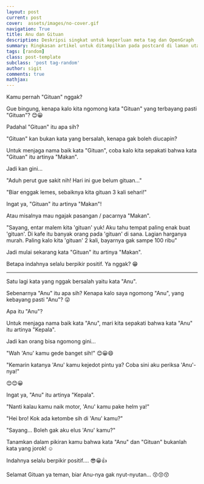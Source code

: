 ```yaml
---
layout: post
current: post
cover:  assets/images/no-cover.gif
navigation: True
title: Anu dan Gituan
description: Deskripsi singkat untuk keperluan meta tag dan OpenGraph
summary: Ringkasan artikel untuk ditampilkan pada postcard di laman utama, topik, dan artikel terkait.
tags: [random]
class: post-template
subclass: 'post tag-random'
author: sigit
comments: true
mathjax:
---
```


Kamu pernah "Gituan" nggak?
  
Gue bingung, kenapa kalo kita ngomong kata "Gituan" yang terbayang pasti "Gituan"? 😊😀

Padahal "Gituan" itu apa sih?

"Gituan" kan bukan kata yang bersalah, kenapa gak boleh diucapin?

Untuk menjaga nama baik kata "Gituan", coba kalo kita sepakati bahwa kata "Gituan" itu artinya "Makan".

Jadi kan gini...

"Aduh perut gue sakit nih! Hari ini gue belum gituan..."

"Biar enggak lemes, sebaiknya kita gituan 3 kali sehari!"

Ingat ya, "Gituan" itu artinya "Makan"!

Atau misalnya mau ngajak pasangan / pacarnya "Makan".

"Sayang, entar malem kita 'gituan' yuk! Aku tahu tempat paling enak buat 'gituan'. Di kafe itu banyak orang pada 'gituan' di sana. Lagian harganya murah. Paling kalo kita 'gituan' 2 kali, bayarnya gak sampe 100 ribu"

Jadi mulai sekarang kata "Gituan" itu artinya "Makan".

Betapa indahnya selalu berpikir positif. Ya nggak? 😁

*****

Satu lagi kata yang nggak bersalah yaitu kata "Anu".

Sebenarnya "Anu" itu apa sih? Kenapa kalo saya ngomong "Anu", yang kebayang pasti "Anu"? 😜

Apa itu "Anu"?

Untuk menjaga nama baik kata "Anu", mari kita sepakati bahwa kata "Anu" itu artinya "Kepala".

Jadi kan orang bisa ngomong gini...

"Wah 'Anu' kamu gede banget sih!" 😊😀😄

"Kemarin katanya 'Anu' kamu kejedot pintu ya? Coba sini aku periksa 'Anu'-nya!"

😊😊😀

Ingat ya, "Anu" itu artinya "Kepala".

"Nanti kalau kamu naik motor, 'Anu' kamu pake helm ya!"

"Hei bro! Kok ada ketombe sih di 'Anu' kamu?"

"Sayang... Boleh gak aku elus 'Anu' kamu?"

Tanamkan dalam pikiran kamu bahwa kata "Anu" dan "Gituan" bukanlah kata yang jorok! ☺

Indahnya selalu berpikir positif.... 😎😀👍

Selamat Gituan ya teman, biar Anu-nya gak nyut-nyutan... 😚😚😚
